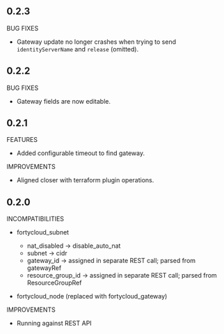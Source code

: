 ## 0.2.3

BUG FIXES

  * Gateway update no longer crashes when trying to send `identityServerName` and `release` (omitted).

## 0.2.2

BUG FIXES

  * Gateway fields are now editable.

## 0.2.1

FEATURES

  * Added configurable timeout to find gateway.

IMPROVEMENTS

  * Aligned closer with terraform plugin operations. 

## 0.2.0

INCOMPATIBILITIES

  * fortycloud_subnet
    * nat_disabled      -> disable_auto_nat
    * subnet            -> cidr
    * gateway_id        -> assigned in separate REST call; parsed from gatewayRef
    * resource_group_id -> assigned in separate REST call; parsed from ResourceGroupRef
    
  * fortycloud_node (replaced with fortycloud_gateway)

IMPROVEMENTS

  * Running against REST API
